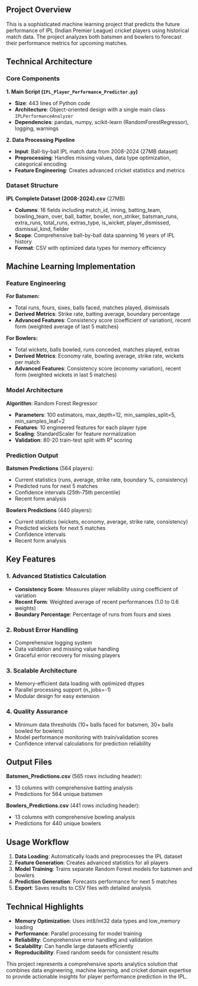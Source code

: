 ## Project Overview

This is a sophisticated machine learning project that predicts the future performance of IPL (Indian Premier League) cricket players using historical match data. The project analyzes both batsmen and bowlers to forecast their performance metrics for upcoming matches.

## Technical Architecture

### Core Components

**1. Main Script (`IPL_Player_Performance_Predictor.py`)**
- **Size**: 443 lines of Python code
- **Architecture**: Object-oriented design with a single main class `IPLPerformanceAnalyzer`
- **Dependencies**: pandas, numpy, scikit-learn (RandomForestRegressor), logging, warnings

**2. Data Processing Pipeline**
- **Input**: Ball-by-ball IPL match data from 2008-2024 (27MB dataset)
- **Preprocessing**: Handles missing values, data type optimization, categorical encoding
- **Feature Engineering**: Creates advanced cricket statistics and metrics

### Dataset Structure

**IPL Complete Dataset (2008-2024).csv** (27MB)
- **Columns**: 16 fields including match_id, inning, batting_team, bowling_team, over, ball, batter, bowler, non_striker, batsman_runs, extra_runs, total_runs, extras_type, is_wicket, player_dismissed, dismissal_kind, fielder
- **Scope**: Comprehensive ball-by-ball data spanning 16 years of IPL history
- **Format**: CSV with optimized data types for memory efficiency

## Machine Learning Implementation

### Feature Engineering

**For Batsmen:**
- Total runs, fours, sixes, balls faced, matches played, dismissals
- **Derived Metrics**: Strike rate, batting average, boundary percentage
- **Advanced Features**: Consistency score (coefficient of variation), recent form (weighted average of last 5 matches)

**For Bowlers:**
- Total wickets, balls bowled, runs conceded, matches played, extras
- **Derived Metrics**: Economy rate, bowling average, strike rate, wickets per match
- **Advanced Features**: Consistency score (economy variation), recent form (weighted wickets in last 5 matches)

### Model Architecture

**Algorithm**: Random Forest Regressor
- **Parameters**: 100 estimators, max_depth=12, min_samples_split=5, min_samples_leaf=2
- **Features**: 10 engineered features for each player type
- **Scaling**: StandardScaler for feature normalization
- **Validation**: 80-20 train-test split with R² scoring

### Prediction Output

**Batsmen Predictions** (564 players):
- Current statistics (runs, average, strike rate, boundary %, consistency)
- Predicted runs for next 5 matches
- Confidence intervals (25th-75th percentile)
- Recent form analysis

**Bowlers Predictions** (440 players):
- Current statistics (wickets, economy, average, strike rate, consistency)
- Predicted wickets for next 5 matches
- Confidence intervals
- Recent form analysis

## Key Features

### 1. Advanced Statistics Calculation
- **Consistency Score**: Measures player reliability using coefficient of variation
- **Recent Form**: Weighted average of recent performances (1.0 to 0.6 weights)
- **Boundary Percentage**: Percentage of runs from fours and sixes

### 2. Robust Error Handling
- Comprehensive logging system
- Data validation and missing value handling
- Graceful error recovery for missing players

### 3. Scalable Architecture
- Memory-efficient data loading with optimized dtypes
- Parallel processing support (n_jobs=-1)
- Modular design for easy extension

### 4. Quality Assurance
- Minimum data thresholds (10+ balls faced for batsmen, 30+ balls bowled for bowlers)
- Model performance monitoring with train/validation scores
- Confidence interval calculations for prediction reliability

## Output Files

**Batsmen_Predictions.csv** (565 rows including header):
- 13 columns with comprehensive batting analysis
- Predictions for 564 unique batsmen

**Bowlers_Predictions.csv** (441 rows including header):
- 13 columns with comprehensive bowling analysis  
- Predictions for 440 unique bowlers

## Usage Workflow

1. **Data Loading**: Automatically loads and preprocesses the IPL dataset
2. **Feature Generation**: Creates advanced statistics for all players
3. **Model Training**: Trains separate Random Forest models for batsmen and bowlers
4. **Prediction Generation**: Forecasts performance for next 5 matches
5. **Export**: Saves results to CSV files with detailed analysis

## Technical Highlights

- **Memory Optimization**: Uses int8/int32 data types and low_memory loading
- **Performance**: Parallel processing for model training
- **Reliability**: Comprehensive error handling and validation
- **Scalability**: Can handle large datasets efficiently
- **Reproducibility**: Fixed random seeds for consistent results

This project represents a comprehensive sports analytics solution that combines data engineering, machine learning, and cricket domain expertise to provide actionable insights for player performance prediction in the IPL.
